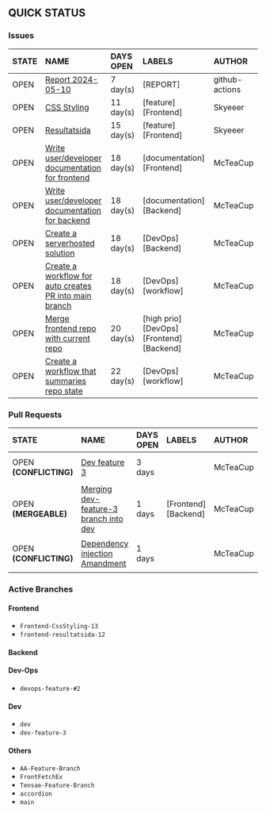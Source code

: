 ## QUICK STATUS
### Issues
|    STATE   |   NAME    | DAYS OPEN | LABELS | AUTHOR |
|    :--     |   :--     |   :--     |  :--   |  :--   |
| OPEN | [Report 2024-05-10](https://github.com/McTeaCup/TravelGenie/issues/16) | 7 day(s) | [REPORT]  | github-actions
| OPEN | [CSS Styling](https://github.com/McTeaCup/TravelGenie/issues/13) | 11 day(s) | [feature] [Frontend]  | Skyeeer
| OPEN | [Resultatsida](https://github.com/McTeaCup/TravelGenie/issues/12) | 15 day(s) | [feature] [Frontend]  | Skyeeer
| OPEN | [Write user/developer documentation for frontend](https://github.com/McTeaCup/TravelGenie/issues/7) | 18 day(s) | [documentation] [Frontend]  | McTeaCup
| OPEN | [Write user/developer documentation for backend](https://github.com/McTeaCup/TravelGenie/issues/6) | 18 day(s) | [documentation] [Backend]  | McTeaCup
| OPEN | [Create a serverhosted solution](https://github.com/McTeaCup/TravelGenie/issues/5) | 18 day(s) | [DevOps] [Backend]  | McTeaCup
| OPEN | [Create a workflow for auto creates PR into main branch](https://github.com/McTeaCup/TravelGenie/issues/4) | 18 day(s) | [DevOps] [workflow]  | McTeaCup
| OPEN | [Merge frontend repo with current repo](https://github.com/McTeaCup/TravelGenie/issues/3) | 20 day(s) | [high prio] [DevOps] [Frontend] [Backend]  | McTeaCup
| OPEN | [Create a workflow that summaries repo state](https://github.com/McTeaCup/TravelGenie/issues/2) | 22 day(s) | [DevOps] [workflow]  | McTeaCup
### Pull Requests
|    STATE   |   NAME    | DAYS OPEN | LABELS | AUTHOR | AFFECTED BRANCHES |
|    :--     |   :--     |   :--     |  :--   |  :--   |         :--       |
| OPEN **(CONFLICTING)** | [Dev feature 3](https://github.com/McTeaCup/TravelGenie/pull/17) | 3 days |  | McTeaCup | `dev-feature-3` -> `main`
| OPEN **(MERGEABLE)** | [Merging dev-feature-3 branch into dev](https://github.com/McTeaCup/TravelGenie/pull/15) | 1 days | [Frontend] [Backend]  | McTeaCup | `dev-feature-3` -> `dev`
| OPEN **(CONFLICTING)** | [Dependency injection Amandment ](https://github.com/McTeaCup/TravelGenie/pull/9) | 1 days |  | McTeaCup | `Tensae-Feature-Branch` -> `main`
### Active Branches
#### Frontend

- `Frontend-CssStyling-13`
- `frontend-resultatsida-12`
#### Backend

#### Dev-Ops

- `devops-feature-#2`
#### Dev

- `dev`
- `dev-feature-3`
#### Others

- `AA-Feature-Branch`
- `FrontFetchEx`
- `Tensae-Feature-Branch`
- `accordion`
- `main`
